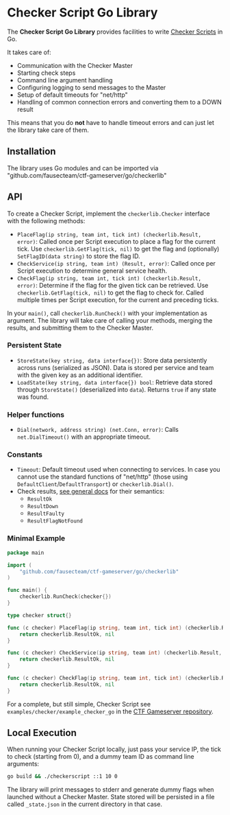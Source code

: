 Checker Script Go Library
=========================

The **Checker Script Go Library** provides facilities to write [Checker Scripts](index.md) in Go.

It takes care of:

* Communication with the Checker Master
* Starting check steps
* Command line argument handling
* Configuring logging to send messages to the Master
* Setup of default timeouts for "net/http"
* Handling of common connection errors and converting them to a DOWN result

This means that you do **not** have to handle timeout errors and can just let the library take care of them.

Installation
------------
The library uses Go modules and can be imported via "github.com/fausecteam/ctf-gameserver/go/checkerlib"

API
---
To create a Checker Script, implement the `checkerlib.Checker` interface with the following methods:

* `PlaceFlag(ip string, team int, tick int) (checkerlib.Result, error)`: Called once per Script execution to
  place a flag for the current tick. Use `checkerlib.GetFlag(tick, nil)` to get the flag and (optionally)
  `SetFlagID(data string)` to store the flag ID.
* `CheckService(ip string, team int) (Result, error)`: Called once per Script execution to determine general
  service health.
* `CheckFlag(ip string, team int, tick int) (checkerlib.Result, error)`: Determine if the flag for the given
  tick can be retrieved. Use `checkerlib.GetFlag(tick, nil)` to get the flag to check for. Called multiple
  times per Script execution, for the current and preceding ticks.

In your `main()`, call `checkerlib.RunCheck()` with your implementation as argument. The library will take
care of calling your methods, merging the results, and submitting them to the Checker Master.

### Persistent State
* `StoreState(key string, data interface{})`: Store data persistently across runs (serialized as JSON).
  Data is stored per service and team with the given key as an additional identifier.
* `LoadState(key string, data interface{}) bool`: Retrieve data stored through `StoreState()` (deserialized into
  `data`). Returns `true` if any state was found.

### Helper functions
* `Dial(network, address string) (net.Conn, error)`: Calls `net.DialTimeout()` with an appropriate timeout.

### Constants
* `Timeout`: Default timeout used when connecting to services. In case you cannot use the standard functions
  of "net/http" (those using `DefaultClient`/`DefaultTransport`) or `checkerlib.Dial()`.
* Check results, [see general docs](index.md#check-results) for their semantics:
    * `ResultOk`
    * `ResultDown`
    * `ResultFaulty`
    * `ResultFlagNotFound`

### Minimal Example
```go
package main

import (
	"github.com/fausecteam/ctf-gameserver/go/checkerlib"
)

func main() {
	checkerlib.RunCheck(checker{})
}

type checker struct{}

func (c checker) PlaceFlag(ip string, team int, tick int) (checkerlib.Result, error) {
	return checkerlib.ResultOk, nil
}

func (c checker) CheckService(ip string, team int) (checkerlib.Result, error) {
	return checkerlib.ResultOk, nil
}

func (c checker) CheckFlag(ip string, team int, tick int) (checkerlib.Result, error) {
	return checkerlib.ResultOk, nil
}
```

For a complete, but still simple, Checker Script see `examples/checker/example_checker_go` in the [CTF
Gameserver repository](https://github.com/fausecteam/ctf-gameserver).

Local Execution
---------------
When running your Checker Script locally, just pass your service IP, the tick to check (starting from 0),
and a dummy team ID as command line arguments:

```sh
go build && ./checkerscript ::1 10 0
```

The library will print messages to stderr and generate dummy flags when launched without a Checker Master.
State stored will be persisted in a file called `_state.json` in the current directory in that case.
